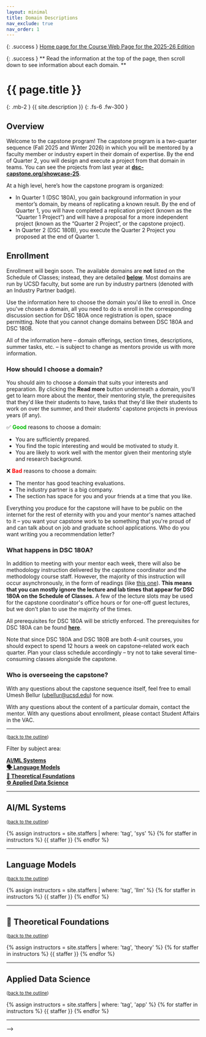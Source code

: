 ```yaml
---
layout: minimal
title: Domain Descriptions
nav_exclude: true
nav_order: 1
---
```


{: .success }
[Home page for the Course Web Page for the 2025-26 Edition](https://dsc-capstone.org/2025-26)

{: .success }
** Read the information at the top of the page, then scroll down to see information about each domain. **

<!-- > **All times listed below are for Fall 2024. To see the Winter 2024 section schedule, check [this spreadsheet](https://docs.google.com/spreadsheets/d/1dCjs06QobZ3jrMBFIMeHYuqXDpGZHLZAxYUnraVQtNI/edit#gid=0).**<br><br>**This page will no longer be updated. See the [course homepage](https://dsc-capstone.org) and [Ed](https://edstem.org/us/courses/48541/discussion/) for future announcements.** -->

# {{ page.title }}
{: .mb-2 }
{{ site.description }}
{: .fs-6 .fw-300 }

## Overview

Welcome to the capstone program! The capstone program is a two-quarter sequence (Fall 2025 and Winter 2026) in which you will be mentored by a faculty member or industry expert in their domain of expertise. By the end of Quarter 2, you will design and execute a project from that domain in teams. You can see the projects from last year at [**dsc-capstone.org/showcase-25**](https://dsc-capstone.org/showcase-25).


At a high level, here’s how the capstone program is organized:
- In Quarter 1 (DSC 180A), you gain background information in your mentor’s domain, by means of replicating a known result. By the end of Quarter 1, you will have completed a replication project (known as the “Quarter 1 Project”) and will have a proposal for a more independent project (known as the “Quarter 2 Project”, or the capstone project).
- In Quarter 2 (DSC 180B), you execute the Quarter 2 Project you proposed at the end of Quarter 1.

## Enrollment

Enrollment will begin soon. The available domains are **not** listed on the Schedule of Classes; instead, they are detailed [**below**](#toc). Most domains are run by UCSD faculty, but some are run by industry partners (denoted with an <span class="badge-industry">Industry Partner</span> badge).

Use the information here to choose the domain you'd like to enroll in. Once you've chosen a domain, all you need to do is enroll in the corresponding discussion section for DSC 180A once registration is open, space permitting. Note that you cannot change domains between DSC 180A and DSC 180B.

All of the information here – domain offerings, section times, descriptions, summer tasks, etc. – is subject to change as mentors provide us with more information.

<!--{: .important }
**As of this writing (Wednesday, May 22nd at 1PM), the section sizes in the Schedule of Classes haven't yet been updated. Trust the information here, not there.** -->

### How should I choose a domain?

You should aim to choose a domain that suits your interests and preparation. By clicking the <a><b>Read more</b></a> button underneath a domain, you'll get to learn more about the mentor, their mentoring style, the prerequisites that they'd like their students to have, tasks that they'd like their students to work on over the summer, and their students' capstone projects in previous years (if any).

✅ <span style="color:#00bb00"><b>Good</b></span> reasons to choose a domain:
- You are sufficiently prepared.
- You find the topic interesting and would be motivated to study it.
- You are likely to work well with the mentor given their mentoring style and research background.

❌ <span style="color:#ff0000"><b>Bad</b></span> reasons to choose a domain:
- The mentor has good teaching evaluations.
- The industry partner is a big company.
- The section has space for you and your friends at a time that you like.

Everything you produce for the capstone will have to be public on the internet for the rest of eternity with you and your mentor's names attached to it – you want your capstone work to be something that you're proud of and can talk about on job and graduate school applications. Who do you want writing you a recommendation letter?

### What happens in DSC 180A?

In addition to meeting with your mentor each week, there will also be methodology instruction delivered by the capstone coordinator and the methodology course staff. However, the majority of this instruction will occur asynchronously, in the form of readings (like [this one](https://dsc-capstone.org/2024-25/lessons/01/)). **This means that you can mostly ignore the lecture and lab times that appear for DSC 180A on the Schedule of Classes.** A few of the lecture slots may be used for the capstone coordinator's office hours or for one-off guest lectures, but we don't plan to use the majority of the times.

All prerequisites for DSC 180A will be strictly enforced. The prerequisites for DSC 180A can be found [**here**](https://datascience.ucsd.edu/current-students/course-descriptions-and-prerequisites/#dsc-180a-data-science-project-1).

Note that since DSC 180A and DSC 180B are both 4-unit courses, you should expect to spend 12 hours a week on capstone-related work each quarter. Plan your class schedule accordingly – try not to take several time-consuming classes alongside the capstone.

### Who is overseeing the capstone?

With any questions about the capstone sequence itself, feel free to email Umesh Bellur (ubellur@ucsd.edu) for now. 

With any questions about the content of a particular domain, contact the mentor. With any questions about enrollment, please contact Student Affairs in the VAC.

---


<small>(<a href="#toc">back to the outline</a>)</small>

Filter by subject area:

<a name='toc'>

[**AI/ML Systems**](#sys)<br>
[**🗣️ Language Models**](#llm)<br>
[**🧠 Theoretical Foundations**](#theory)<br>
[**⚙️ Applied Data Science**](#app)<br>


---

<a name='sys'></a>

## AI/ML Systems

<small>(<a href="#toc">back to the outline</a>)</small>

{% assign instructors = site.staffers | where: 'tag', 'sys' %}
{% for staffer in instructors %}
{{ staffer }}
{% endfor %}

---


<a name='llm'></a>

## Language Models

<small>(<a href="#toc">back to the outline</a>)</small>

{% assign instructors = site.staffers | where: 'tag', 'llm' %}
{% for staffer in instructors %}
{{ staffer }}
{% endfor %}

---

<a name='theory'></a>

## 🧠 Theoretical Foundations

<small>(<a href="#toc">back to the outline</a>)</small>

{% assign instructors = site.staffers | where: 'tag', 'theory' %}
{% for staffer in instructors %}
{{ staffer }}
{% endfor %}


---
<a name='app'></a>

## Applied Data Science

<small>(<a href="#toc">back to the outline</a>)</small>

{% assign instructors = site.staffers | where: 'tag', 'app' %}
{% for staffer in instructors %}
{{ staffer }}
{% endfor %}

---


-->

